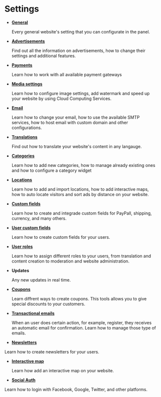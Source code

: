 # Settings

- [**General**](General-Settings.md)

  Every general website's setting that you can configurate in the panel.

- [**Advertisements**](Advertisement.md)

  Find out all the information on advertisements, how to change their settings and additional features.

- [**Payments**](Payment.md)

  Learn how to work with all available payment gateways

- [**Media settings**](Media-settings.md)

  Learn how to configure image settings, add watermark and speed up your website by using Cloud Computing Services.

- [**Email**](Email-settings.md)

  Learn how to change your email, how to use the available SMTP services, how to host email with custom domain and other configurations.

- [**Translations**](Translations.md)

  Find out how to translate your website's content in any langauge.

- [**Categories**](Settings-categories.md)

  Learn how to add new categories, how to manage already existing ones and how to configure a category widget

- [**Locations**](Settings-location.md)

  Learn how to add and import locations, how to add interactive maps, how to auto locate visitors and sort ads by distance on your   website.

- [**Custom fields**](Custom-fields.md)

  Learn how to create and integrade custom fields for PayPall, shipping, currency, and many others.

- [**User custom fields**](Users-create-custom-field-for-users.md)

  Learn how to create custom fields for your users.

- [**User roles**](Users-how-do-roles-work.md)

   Learn how to assign different roles to your users, from translation and content creation to moderation and website administration.

- **Updates**
 
  Any new updates in real time.

- [**Coupons**](Classifieds-coupon-system.md)

  Learn diffrent ways to create coupons. This tools allows you to give special discounts to your customers.

- [**Transactional emails**](Content-automatic-emails-sent-to-users.md)

  When an user does certain action, for example, register, they receives an automatic email for confirmation. Learn how to manage those type of emails. 

- [**Newsletters**](Content-send-a-newsletter.md)

 Learn how to create newsletters for your users.

- [**Interactive map**](Content-create-an-interactive-map)

  Learn how add an interactive map on your website.

- [**Social Auth**](Plugins-login-using-social-auth)

 Learn how to login with Facebook, Google, Twitter, and other platforms. 

